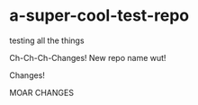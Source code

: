 # a-super-cool-test-repo
testing all the things

Ch-Ch-Ch-Changes! New repo name wut!

Changes!

MOAR CHANGES
